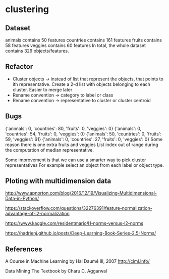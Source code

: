 # clustering

## Dataset
animals contains 50 features 
countries contains 161 features
fruits contains 58 features
veggies contains 60 features
In total, the whole dataset contains 329 objects/features.

## Refactor
* Cluster objects -> instead of list that represent the objects, that points to ith representative. Create a 2-d list with objects belonging to each cluster. Easier to merge later
* Rename convention -> category to label or class
* Rename convention -> representative to cluster or cluster centroid

## Bugs

{'animals': 0, 'countries': 80, 'fruits': 0, 'veggies': 0}
{'animals': 0, 'countries': 54, 'fruits': 0, 'veggies': 0}
{'animals': 50, 'countries': 0, 'fruits': 59, 'veggies': 61}
{'animals': 0, 'countries': 27, 'fruits': 0, 'veggies': 0}
Some reason there is one extra fruits and veggies
List index out of range during the computation of median representative.

Some improvement is that we can use a smarter way to pick cluster representatives
For example select an object from each label or object type.

## Ploting with multidimension data
http://www.apnorton.com/blog/2016/12/19/Visualizing-Multidimensional-Data-in-Python/

https://stackoverflow.com/questions/32276391/feature-normalization-advantage-of-l2-normalization

https://www.kaggle.com/residentmario/l1-norms-versus-l2-norms

https://hadrienj.github.io/posts/Deep-Learning-Book-Series-2.5-Norms/

## References 

A Course in Machine Learning by Hal Daumé III, 2007
http://ciml.info/

Data Mining The Textbook by Charu C. Aggarwal
